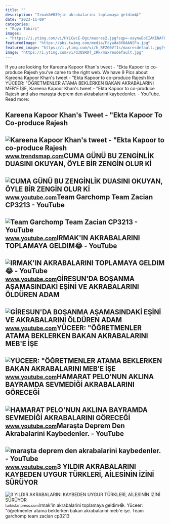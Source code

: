 ```yaml
---
title: ""
description: "Irmak&#039;in akrabalarini toplamaya geldim😂"
date: "2023-11-09"
categories:
- "Ruya Tabiri"
images:
- "https://i.ytimg.com/vi/HYLCwcE-Dgc/maxres2.jpg?sqp=-oaymwEoCIAKENAF8quKqQMcGADwAQH4AYwCgALgA4oCDAgAEAEYRSBHKGUwDw==&amp;rs=AOn4CLC_ulBvmvqa2cf2uT56Qfk3FCYaDA"
featuredImage: "https://pbs.twimg.com/media/Fcyada8X0AANSFu.jpg"
featured_image: "https://i.ytimg.com/vi/h_BFZG0Vf1s/maxresdefault.jpg?sqp=-oaymwEmCIAKENAF8quKqQMa8AEB-AHOBYACgAqKAgwIABABGE8gTyhlMA8=&amp;rs=AOn4CLBbTy-LWqEc0Sw2DidaRPa4NryhYw"
image: "https://i.ytimg.com/vi/d3QSRDT_zRk/maxresdefault.jpg"
---
```


If you are looking for Kareena Kapoor Khan's tweet - "Ekta Kapoor to co-produce Rajesh you've came to the right web. We have 9 Pics about Kareena Kapoor Khan's tweet - "Ekta Kapoor to co-produce Rajesh like YÜCEER: "ÖĞRETMENLER ATAMA BEKLERKEN BAKAN AKRABALARINI MEB'E İŞE, Kareena Kapoor Khan's tweet - "Ekta Kapoor to co-produce Rajesh and also maraşta deprem den akrabalarini kaybedenler. - YouTube. Read more:

Kareena Kapoor Khan's Tweet - "Ekta Kapoor To Co-produce Rajesh
---------------------------------------------------------------

 ![Kareena Kapoor Khan's tweet - "Ekta Kapoor to co-produce Rajesh](https://pbs.twimg.com/media/Fcyada8X0AANSFu.jpg) <small>www.trendsmap.com</small>CUMA GÜNÜ BU ZENGİNLİK DUASINI OKUYAN, ÖYLE BİR ZENGİN OLUR Kİ
--------------------------------------------------------------

 ![CUMA GÜNÜ BU ZENGİNLİK DUASINI OKUYAN, ÖYLE BİR ZENGİN OLUR Kİ](https://i.ytimg.com/vi/mQx7DGqJiqs/maxresdefault.jpg) <small>www.youtube.com</small>Team Garchomp Team Zacian CP3213 - YouTube
------------------------------------------

 ![Team Garchomp Team Zacian CP3213 - YouTube](https://i.ytimg.com/vi/HYLCwcE-Dgc/maxres2.jpg?sqp=-oaymwEoCIAKENAF8quKqQMcGADwAQH4AYwCgALgA4oCDAgAEAEYRSBHKGUwDw==&rs=AOn4CLC_ulBvmvqa2cf2uT56Qfk3FCYaDA) <small>www.youtube.com</small>IRMAK'IN AKRABALARINI TOPLAMAYA GELDIM😂 - YouTube
-------------------------------------------------

 ![IRMAK'IN AKRABALARINI TOPLAMAYA GELDIM😂 - YouTube](https://i.ytimg.com/vi/d3QSRDT_zRk/maxresdefault.jpg) <small>www.youtube.com</small>GİRESUN'DA BOŞANMA AŞAMASINDAKİ EŞİNİ VE AKRABALARINI ÖLDÜREN ADAM
------------------------------------------------------------------

 ![GİRESUN'DA BOŞANMA AŞAMASINDAKİ EŞİNİ VE AKRABALARINI ÖLDÜREN ADAM](https://i.ytimg.com/vi/18qqS6VCLLU/maxresdefault.jpg) <small>www.youtube.com</small>YÜCEER: "ÖĞRETMENLER ATAMA BEKLERKEN BAKAN AKRABALARINI MEB'E İŞE
-----------------------------------------------------------------

 ![YÜCEER: "ÖĞRETMENLER ATAMA BEKLERKEN BAKAN AKRABALARINI MEB'E İŞE](https://i.ytimg.com/vi/rP4lQtBVLwQ/maxresdefault.jpg) <small>www.youtube.com</small>HAMARAT PELO'NUN AKLINA BAYRAMDA SEVMEDİĞİ AKRABALARINI GÖRECEĞİ
----------------------------------------------------------------

 ![HAMARAT PELO'NUN AKLINA BAYRAMDA SEVMEDİĞİ AKRABALARINI GÖRECEĞİ](https://i.ytimg.com/vi/KljHzSdvUXk/maxresdefault.jpg) <small>www.youtube.com</small>Maraşta Deprem Den Akrabalarini Kaybedenler. - YouTube
------------------------------------------------------

 ![maraşta deprem den akrabalarini kaybedenler. - YouTube](https://i.ytimg.com/vi/h_BFZG0Vf1s/maxresdefault.jpg?sqp=-oaymwEmCIAKENAF8quKqQMa8AEB-AHOBYACgAqKAgwIABABGE8gTyhlMA8=&rs=AOn4CLBbTy-LWqEc0Sw2DidaRPa4NryhYw) <small>www.youtube.com</small>3 YILDIR AKRABALARINI KAYBEDEN UYGUR TÜRKLERİ, AİLESİNİN İZİNİ SÜRÜYOR
----------------------------------------------------------------------

 ![3 YILDIR AKRABALARINI KAYBEDEN UYGUR TÜRKLERİ, AİLESİNİN İZİNİ SÜRÜYOR](https://turkistanpress.com/upload/arsiv/opt-p1-C0DVF0TJSOXQEBFSZ94B.jpg) <small>turkistanpress.com</small>Irmak'in akrabalarini toplamaya geldim😂. Yüceer: "öğretmenler atama beklerken bakan akrabalarini meb'e i̇şe. Team garchomp team zacian cp3213
